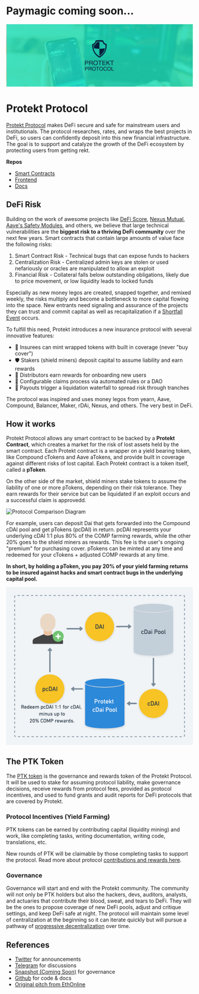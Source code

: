 # Paymagic coming soon...


![Banner](/img/banner.jpg)

# Protekt Protocol
[Protekt Protocol](https://protektprotocol.com/) makes DeFi secure and safe for mainstream users and institutionals. The protocol researches, rates, and wraps the best projects in DeFi, so users can confidently deposit into this new financial infrastructure. The goal is to support and catalyze the growth of the DeFi ecosystem by protecting users from getting rekt.

**Repos**
* [Smart Contracts](https://github.com/ProtektProtocol/protekt-protocol-contracts)
* [Frontend](https://github.com/ProtektProtocol/protekt-frontend)
* [Docs](https://github.com/ProtektProtocol/protekt-protocol-docs)

## DeFi Risk
Building on the work of awesome projects like [DeFi Score](https://defiscore.io/), [Nexus Mutual](https://nexusmutual.io/), [Aave's Safety Modules](https://docs.aave.com/aavenomics/safety-module), and others, we believe that large technical vulnerabilities are the **biggest risk to a thriving DeFi community** over the next few years. Smart contracts that contain large amounts of value face the following risks:
1. Smart Contract Risk - Technical bugs that can expose funds to hackers
2. Centralization Risk - Centralized admin keys are stolen or used nefariously or oracles are manipulated to allow an exploit
3. Financial Risk - Collateral falls below outstanding obligations, likely due to price movement, or low liquidity leads to locked funds

Especially as new money legos are created, snapped together, and remixed weekly, the risks multiply and become a bottleneck to more capital flowing into the space. New entrants need signaling and assurance of the projects they can trust and commit capital as well as recapitalization if a [Shortfall Event](https://docs.aave.com/aavenomics/terminology#shortfall-event-se) occurs.

To fulfill this need, Protekt introduces a new insurance protocol with several innovative features:
* 💸 Insurees can mint wrapped tokens with built in coverage (never "buy cover")
* 🛡 Stakers (shield miners) deposit capital to assume liability and earn rewards
* 🤝 Distributors earn rewards for onboarding new users
* 🔀 Configurable claims process via automated rules or a DAO
* 🏦 Payouts trigger a liquidation waterfall to spread risk through tranches

The protocol  was inspired and uses money legos from yearn, Aave, Compound, Balancer, Maker, rDAi, Nexus, and others. The very best in DeFi.

## How it works
Protekt Protocol allows any smart contract to be backed by a **Protekt Contract**, which creates a market for the risk of lost assets held by the smart contract. Each Protekt contract is a wrapper on a yield bearing token, like Compound cTokens and Aave aTokens, and provide built in coverage against different risks of lost capital. Each Protekt contract is a token itself, called a **pToken**.

On the other side of the market, shield miners stake tokens to assume the liability of one or more pTokens, depending on their risk tolerance. They earn rewards for their service but can be liquidated if an exploit occurs and a successful claim is approvedd.

![Protocol Comparison Diagram](/img/pcDAI-paUSDC.png)

For example, users can deposit Dai that gets forwarded into the Compound cDAI pool and get pTokens (pcDAI) in return. pcDAI represents your underlying cDAI 1:1 plus 80% of the COMP farming rewards, while the other 20% goes to the shield miners as rewards. This fee is the user's ongoing "premium" for purchasing cover. pTokens can be minted at any time and redeemed for your cTokens + adjusted COMP rewards at any time.

**In short, by holding a pToken, you pay 20% of your yield farming returns to be insured against hacks and smart contract bugs in the underlying capital pool.**

![pToken Image](/img/pTokenDiagram.png)

## The PTK Token
The [PTK token](/ptk-token.md) is the governance and rewards token of the Protekt Protocol. It will be used to stake for assuming protocol liability, make governance decisions, receive rewards from protocol fees, provided as protocol incentives, and used to fund grants and audit reports for DeFi protocols that are covered by Protekt.

### Protocol Incentives (Yield Farming)
PTK tokens can be earned by contributing capital (liquidity mining) and work, like completing tasks, writing documentation, writing code, translations, etc. 

New rounds of PTK will be claimable by those completing tasks to support the protocol. Read more about protocol [contributions and rewards here](/contributions-and-rewards.md).

### Governance
Governance will start and end with the Protekt community. The community will not only be PTK holders but also the hackers, devs, auditors, analysts, and actuaries that contribute their blood, sweat, and tears to DeFi. They will be the ones to propose coverage of new DeFi pools, adjust and critique settings, and keep DeFi safe at night. The protocol will maintain some level of centralization at the beginning so it can iterate quickly but will pursue a pathway of [progressive decentralization](https://a16z.com/2020/01/09/progressive-decentralization-crypto-product-management/) over time.

## References
* [Twitter](https://twitter.com/protektprotocol) for announcements
* [Telegram](https://t.me/protektdefi) for discussions
* [Snapshot (Coming Soon)](/) for governance
* [Github](https://github.com/corbinpage/protekt-protocol-docs) for code & docs
* [Original pitch from EthOnline](https://www.youtube.com/watch?v=7Az70o8kZy8&feature=youtu.be)